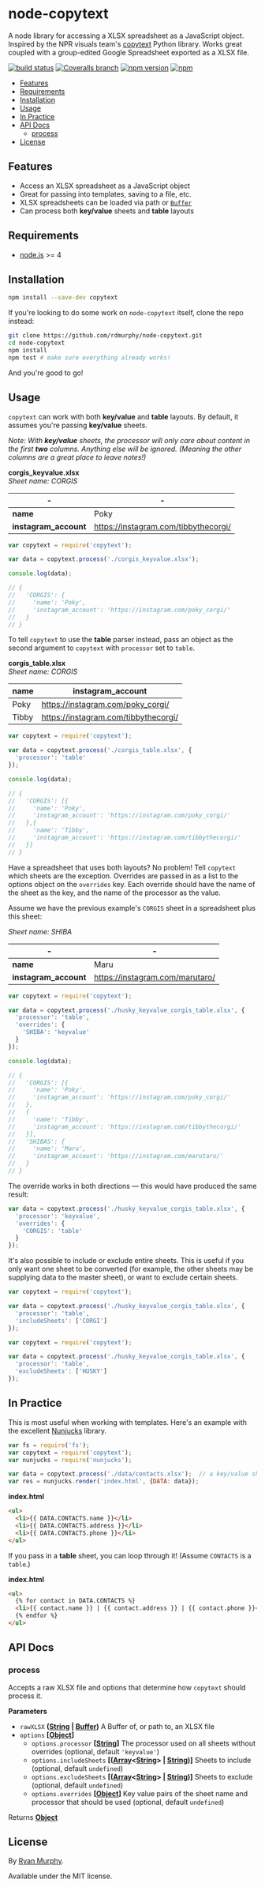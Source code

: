 # node-copytext

A node library for accessing a XLSX spreadsheet as a JavaScript object. Inspired by the NPR visuals team's [copytext](https://github.com/nprapps/copytext) Python library. Works great coupled with a group-edited Google Spreadsheet exported as a XLSX file.

[![build status](https://img.shields.io/travis/rdmurphy/node-copytext/master.svg?style=flat-square)](https://travis-ci.org/rdmurphy/node-copytext)
[![Coveralls branch](https://img.shields.io/coveralls/rdmurphy/node-copytext/master.svg?style=flat-square)](https://coveralls.io/github/rdmurphy/node-copytext)
[![npm version](https://img.shields.io/npm/v/copytext.svg?style=flat-square)](https://www.npmjs.com/package/copytext)
[![npm](https://img.shields.io/npm/dm/copytext.svg?style=flat-square)](https://www.npmjs.com/package/copytext)

<!-- START doctoc generated TOC please keep comment here to allow auto update -->
<!-- DON'T EDIT THIS SECTION, INSTEAD RE-RUN doctoc TO UPDATE -->


- [Features](#features)
- [Requirements](#requirements)
- [Installation](#installation)
- [Usage](#usage)
- [In Practice](#in-practice)
- [API Docs](#api-docs)
  - [process](#process)
- [License](#license)

<!-- END doctoc generated TOC please keep comment here to allow auto update -->

## Features

-   Access an XLSX spreadsheet as a JavaScript object
-   Great for passing into templates, saving to a file, etc.
-   XLSX spreadsheets can be loaded via path or [`Buffer`](https://nodejs.org/api/buffer.html)
-   Can process both **key/value** sheets and **table** layouts

## Requirements

-   [node.js](https://nodejs.org/) >= 4

## Installation

```sh
npm install --save-dev copytext
```

If you're looking to do some work on `node-copytext` itself, clone the repo instead:

```sh
git clone https://github.com/rdmurphy/node-copytext.git
cd node-copytext
npm install
npm test # make sure everything already works!
```

And you're good to go!

## Usage

`copytext` can work with both **key/value** and **table** layouts. By default, it assumes you're passing **key/value** sheets.

_Note: With **key/value** sheets, the processor will only care about content in the first **two** columns. Anything else will be ignored. (Meaning the other columns are a great place to leave notes!)_

**corgis_keyvalue.xlsx**  
_Sheet name: CORGIS_

| -                     | -                                      |
| --------------------- | -------------------------------------- |
| **name**              | Poky                                   |
| **instagram_account** | <https://instagram.com/tibbythecorgi/> |

```js
var copytext = require('copytext');

var data = copytext.process('./corgis_keyvalue.xlsx');

console.log(data);

// {
//   'CORGIS': {
//     'name': 'Poky',
//     'instagram_account': 'https://instagram.com/poky_corgi/'
//   }
// }
```

To tell `copytext` to use the **table** parser instead, pass an object as the second argument to `copytext` with `processor` set to `table`.

**corgis_table.xlsx**  
_Sheet name: CORGIS_

| name  | instagram_account                      |
| ----- | -------------------------------------- |
| Poky  | <https://instagram.com/poky_corgi/>    |
| Tibby | <https://instagram.com/tibbythecorgi/> |

```js
var copytext = require('copytext');

var data = copytext.process('./corgis_table.xlsx', {
  'processor': 'table'
});

console.log(data);

// {
//   'CORGIS': [{
//     'name': 'Poky',
//     'instagram_account': 'https://instagram.com/poky_corgi/'
//   },{
//     'name': 'Tibby',
//     'instagram_account': 'https://instagram.com/tibbythecorgi/'
//   }]
// }
```

Have a spreadsheet that uses both layouts? No problem! Tell `copytext` which sheets are the exception. Overrides are passed in as a list to the options object on the `overrides` key. Each override should have the name of the sheet as the key, and the name of the processor as the value.

Assume we have the previous example's `CORGIS` sheet in a spreadsheet plus this sheet:

_Sheet name: SHIBA_

| -                     | -                                      |
| --------------------- | -------------------------------------- |
| **name**              | Maru                                   |
| **instagram_account** | <https://instagram.com/marutaro/>      |

```js
var copytext = require('copytext');

var data = copytext.process('./husky_keyvalue_corgis_table.xlsx', {
  'processor': 'table',
  'overrides': {
    'SHIBA': 'keyvalue'
  }
});

console.log(data);

// {
//   'CORGIS': [{
//     'name': 'Poky',
//     'instagram_account': 'https://instagram.com/poky_corgi/'
//   },
//   {
//     'name': 'Tibby',
//     'instagram_account': 'https://instagram.com/tibbythecorgi/'
//   }],
//   'SHIBAS': {
//     'name': 'Maru',
//     'instagram_account': 'https://instagram.com/marutaro/'
//   }
// }
```

The override works in both directions — this would have produced the same result:

```js
var data = copytext.process('./husky_keyvalue_corgis_table.xlsx', {
  'processor': 'keyvalue',
  'overrides': {
    'CORGIS': 'table'
  }
});
```

It's also possible to include or exclude entire sheets. This is useful if you only want one sheet to be converted (for example, the other sheets may be supplying data to the master sheet), or want to exclude certain sheets.

```js
var copytext = require('copytext');

var data = copytext.process('./husky_keyvalue_corgis_table.xlsx', {
  'processor': 'table',
  'includeSheets': ['CORGI']
});
```

```js
var copytext = require('copytext');

var data = copytext.process('./husky_keyvalue_corgis_table.xlsx', {
  'processor': 'table',
  'excludeSheets': ['HUSKY']
});
```

## In Practice

This is most useful when working with templates. Here's an example with the excellent [Nunjucks](http://mozilla.github.io/nunjucks/) library.

```js
var fs = require('fs');
var copytext = require('copytext');
var nunjucks = require('nunjucks');

var data = copytext.process('./data/contacts.xlsx');  // a key/value sheet named CONTACTS
var res = nunjucks.render('index.html', {DATA: data});
```

**index.html**

```html
<ul>
  <li>{{ DATA.CONTACTS.name }}</li>
  <li>{{ DATA.CONTACTS.address }}</li>
  <li>{{ DATA.CONTACTS.phone }}</li>
</ul>
```

If you pass in a **table** sheet, you can loop through it! (Assume `CONTACTS` is a `table`.)

**index.html**

```html
<ul>
  {% for contact in DATA.CONTACTS %}
  <li>{{ contact.name }} | {{ contact.address }} | {{ contact.phone }}</li>
  {% endfor %}
</ul>
```

## API Docs

### process

Accepts a raw XLSX file and options that determine how `copytext` should
process it.

**Parameters**

-   `rawXLSX` **([String](https://developer.mozilla.org/en-US/docs/Web/JavaScript/Reference/Global_Objects/String) \| [Buffer](https://nodejs.org/api/buffer.html))** A Buffer of, or path to, an XLSX file
-   `options` **\[[Object](https://developer.mozilla.org/en-US/docs/Web/JavaScript/Reference/Global_Objects/Object)]** 
    -   `options.processor` **\[[String](https://developer.mozilla.org/en-US/docs/Web/JavaScript/Reference/Global_Objects/String)]** The processor used on all sheets without overrides (optional, default `'keyvalue'`)
    -   `options.includeSheets` **\[([Array](https://developer.mozilla.org/en-US/docs/Web/JavaScript/Reference/Global_Objects/Array)&lt;[String](https://developer.mozilla.org/en-US/docs/Web/JavaScript/Reference/Global_Objects/String)> | [String](https://developer.mozilla.org/en-US/docs/Web/JavaScript/Reference/Global_Objects/String))]** Sheets to include (optional, default `undefined`)
    -   `options.excludeSheets` **\[([Array](https://developer.mozilla.org/en-US/docs/Web/JavaScript/Reference/Global_Objects/Array)&lt;[String](https://developer.mozilla.org/en-US/docs/Web/JavaScript/Reference/Global_Objects/String)> | [String](https://developer.mozilla.org/en-US/docs/Web/JavaScript/Reference/Global_Objects/String))]** Sheets to exclude (optional, default `undefined`)
    -   `options.overrides` **\[[Object](https://developer.mozilla.org/en-US/docs/Web/JavaScript/Reference/Global_Objects/Object)]** Key value pairs of the sheet name and processor that should be used (optional, default `undefined`)

Returns **[Object](https://developer.mozilla.org/en-US/docs/Web/JavaScript/Reference/Global_Objects/Object)** 

## License

By [Ryan Murphy](https://twitter.com/rdmurphy).

Available under the MIT license.
